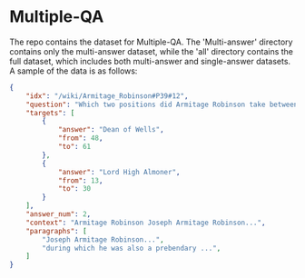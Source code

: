 # Multiple-QA
The repo contains the dataset for Multiple-QA. The 'Multi-answer' directory contains only the multi-answer dataset, while the 'all' directory contains the full dataset, which includes both multi-answer and single-answer datasets.
A sample of the data is as follows:

```JSON
{
    "idx": "/wiki/Armitage_Robinson#P39#12",
    "question": "Which two positions did Armitage Robinson take between Dec 1929 and Jun 1930?",
    "targets": [
        {
            "answer": "Dean of Wells",
            "from": 48,
            "to": 61
        },
        {
            "answer": "Lord High Almoner",
            "from": 13,
            "to": 30
        }
    ],
    "answer_num": 2,
    "context": "Armitage Robinson Joseph Armitage Robinson...",
    "paragraphs": [
        "Joseph Armitage Robinson...",
        "during which he was also a prebendary ...",
    ]
}
```
